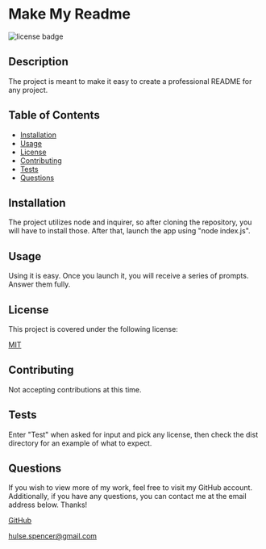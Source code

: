 # Make My Readme

![license badge](https://img.shields.io/badge/license-MIT-brightgreen)

## Description

The project is meant to make it easy to create a professional README for any project.

## Table of Contents

- [Installation](#installation)
- [Usage](#usage)
- [License](#license)
- [Contributing](#contributing)
- [Tests](#tests)
- [Questions](#questions)
  <a name="installation"></a>

## Installation

The project utilizes node and inquirer, so after cloning the repository, you will have to install those. After that, launch the app using "node index.js".
<a name="usage"></a>

## Usage

Using it is easy. Once you launch it, you will receive a series of prompts. Answer them fully.
<a name="license"></a>

## License

This project is covered under the following license:

[MIT](https://www.mit.edu/~amini/LICENSE.md)

<a name="contributing"></a>

## Contributing

Not accepting contributions at this time.
<a name="tests"></a>

## Tests

Enter "Test" when asked for input and pick any license, then check the dist directory for an example of what to expect.
<a name="questions"></a>

## Questions

If you wish to view more of my work, feel free to visit my GitHub account. Additionally, if you have any questions, you can contact me at the email address below. Thanks!

[GitHub](https://github.com/SpencerHulse)

<hulse.spencer@gmail.com>

